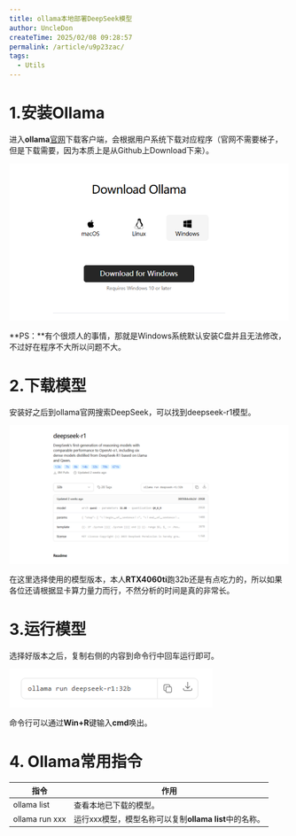 ```yaml
---
title: ollama本地部署DeepSeek模型
author: UncleDon
createTime: 2025/02/08 09:28:57
permalink: /article/u9p23zac/
tags:
  - Utils
---
```

# 1.安装Ollama

进入**ollama**[官网](https://ollama.com/)下载客户端，会根据用户系统下载对应程序（官网不需要梯子，但是下载需要，因为本质上是从Github上Download下来）。

![dd240916a5f3ad27e6081319363093c](assets\Ollama_official_page.png)

**PS：**有个很烦人的事情，那就是Windows系统默认安装C盘并且无法修改，不过好在程序不大所以问题不大。

# 2.下载模型

安装好之后到ollama官网搜索DeepSeek，可以找到deepseek-r1模型。

![76deea4f66947095c85025923daf361](assets\Ollama_model_deepseek-r1.png)

在这里选择使用的模型版本，本人**RTX4060ti**跑32b还是有点吃力的，所以如果各位还请根据显卡算力量力而行，不然分析的时间是真的非常长。

# 3.运行模型

选择好版本之后，复制右侧的内容到命令行中回车运行即可。

![ac1791aa75759b75fcbbeedbb644754](assets\Ollama_deepseek-r1_cmd.png)

命令行可以通过**Win+R**键输入**cmd**唤出。

# 4. Ollama常用指令

| 指令           | 作用                                                   |
| -------------- | ------------------------------------------------------ |
| ollama list    | 查看本地已下载的模型。                                 |
| ollama run xxx | 运行xxx模型，模型名称可以复制**ollama list**中的名称。 |

